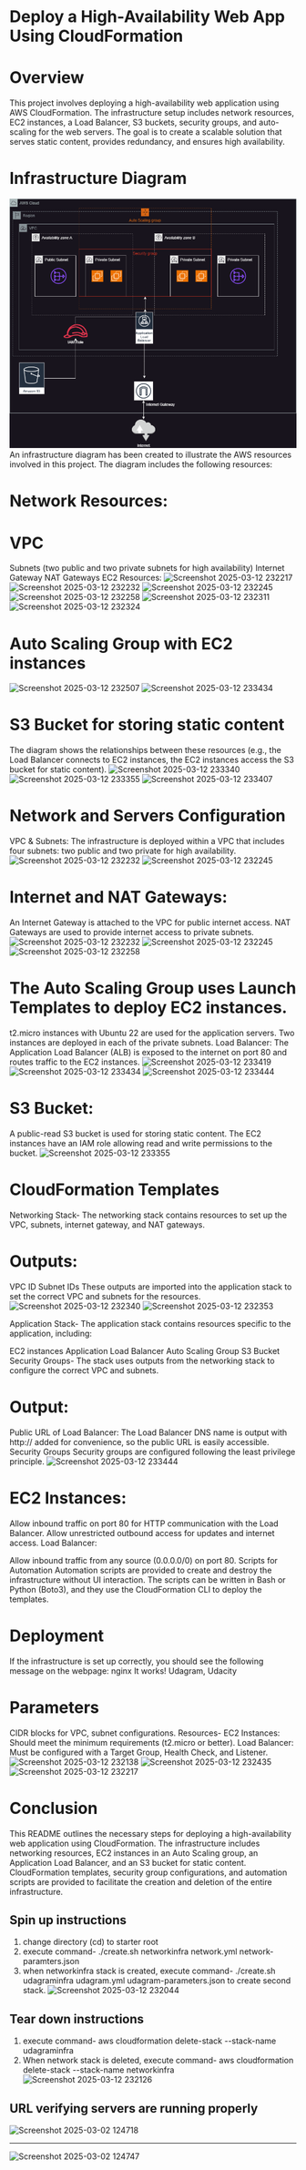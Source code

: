 
# Deploy a High-Availability Web App Using CloudFormation

# Overview
This project involves deploying a high-availability web application using AWS CloudFormation. The infrastructure setup includes network resources, EC2 instances, a Load Balancer, S3 buckets, security groups, and auto-scaling for the web servers. The goal is to create a scalable solution that serves static content, provides redundancy, and ensures high availability.

# Infrastructure Diagram
![Alt text](devops-IaC-diagram.drawio.png)
An infrastructure diagram has been created to illustrate the AWS resources involved in this project. The diagram includes the following resources:

# Network Resources:

# VPC
Subnets (two public and two private subnets for high availability)
Internet Gateway
NAT Gateways
EC2 Resources:
![Screenshot 2025-03-12 232217](https://github.com/user-attachments/assets/e205fefd-d2e5-44fd-91fe-b5be7cbe014d)
![Screenshot 2025-03-12 232232](https://github.com/user-attachments/assets/d0dec738-3e7a-4833-bfbd-e82765314075)
![Screenshot 2025-03-12 232245](https://github.com/user-attachments/assets/31493c22-bdea-44ef-9a97-f268e06f6e0a)
![Screenshot 2025-03-12 232258](https://github.com/user-attachments/assets/34975983-7169-476e-a47e-dfb52e586a12)
![Screenshot 2025-03-12 232311](https://github.com/user-attachments/assets/29bc6541-964a-4e98-8fef-d249c8272673)
![Screenshot 2025-03-12 232324](https://github.com/user-attachments/assets/214c0b32-5f77-40cd-9c7a-5e26635f3284)

# Auto Scaling Group with EC2 instances

![Screenshot 2025-03-12 232507](https://github.com/user-attachments/assets/37d649b9-a03d-4122-89b0-436ab9dbe454)
![Screenshot 2025-03-12 233434](https://github.com/user-attachments/assets/1cd65ffd-cf4b-455c-a547-34f156407f35)


# S3 Bucket for storing static content
The diagram shows the relationships between these resources (e.g., the Load Balancer connects to EC2 instances, the EC2 instances access the S3 bucket for static content).
![Screenshot 2025-03-12 233340](https://github.com/user-attachments/assets/19b565e3-d870-44b2-b2c5-09dc6ee309fd)
![Screenshot 2025-03-12 233355](https://github.com/user-attachments/assets/8e97db73-e38e-43de-a01b-63cead80ce68)
![Screenshot 2025-03-12 233407](https://github.com/user-attachments/assets/6dca2237-07d2-4e0a-a716-0ee5e4785a7a)


# Network and Servers Configuration
VPC & Subnets:
The infrastructure is deployed within a VPC that includes four subnets: two public and two private for high availability.
![Screenshot 2025-03-12 232232](https://github.com/user-attachments/assets/af021c67-b397-4de3-aff3-1d074ffb75c7)
![Screenshot 2025-03-12 232245](https://github.com/user-attachments/assets/2906e1ef-9337-4a00-b137-d2cf7ac3bd07)


# Internet and NAT Gateways:

An Internet Gateway is attached to the VPC for public internet access.
NAT Gateways are used to provide internet access to private subnets.
![Screenshot 2025-03-12 232232](https://github.com/user-attachments/assets/710535b7-0051-43cd-b590-931f7aaff99a)
![Screenshot 2025-03-12 232245](https://github.com/user-attachments/assets/7fa484b6-89f5-4b41-a6ef-fa8f347ae799)
![Screenshot 2025-03-12 232258](https://github.com/user-attachments/assets/876b4ef1-4f4a-4ee3-b737-5ab3a481f371)


# The Auto Scaling Group uses Launch Templates to deploy EC2 instances.
t2.micro instances with Ubuntu 22 are used for the application servers.
Two instances are deployed in each of the private subnets.
Load Balancer:
The Application Load Balancer (ALB) is exposed to the internet on port 80 and routes traffic to the EC2 instances.
![Screenshot 2025-03-12 233419](https://github.com/user-attachments/assets/338afdda-1d8a-41c8-a3cd-61d3d82e6e44)
![Screenshot 2025-03-12 233434](https://github.com/user-attachments/assets/fbeb05f9-5fab-4783-b738-fea3ee4ab43d)
![Screenshot 2025-03-12 233444](https://github.com/user-attachments/assets/24e7a083-6a34-4e43-971a-91372a43dc98)


# S3 Bucket:
A public-read S3 bucket is used for storing static content. The EC2 instances have an IAM role allowing read and write permissions to the bucket.
![Screenshot 2025-03-12 233355](https://github.com/user-attachments/assets/8f1ca37e-4e6a-4bc5-9e1e-72d60d26c385)

# CloudFormation Templates
Networking Stack-
The networking stack contains resources to set up the VPC, subnets, internet gateway, and NAT gateways.

# Outputs:

VPC ID
Subnet IDs
These outputs are imported into the application stack to set the correct VPC and subnets for the resources.
![Screenshot 2025-03-12 232340](https://github.com/user-attachments/assets/040059d0-6dea-4dcd-aa54-f0ce67076e29)
![Screenshot 2025-03-12 232353](https://github.com/user-attachments/assets/c813863f-e8ba-45b7-a93b-31be10c90c7e)



Application Stack-
The application stack contains resources specific to the application, including:

EC2 instances
Application Load Balancer
Auto Scaling Group
S3 Bucket
Security Groups-
The stack uses outputs from the networking stack to configure the correct VPC and subnets.

# Output:

Public URL of Load Balancer:
The Load Balancer DNS name is output with http:// added for convenience, so the public URL is easily accessible.
Security Groups
Security groups are configured following the least privilege principle.
![Screenshot 2025-03-12 233444](https://github.com/user-attachments/assets/5d40c048-9b06-43f4-8146-f4ad1b7ac5a3)


# EC2 Instances:

Allow inbound traffic on port 80 for HTTP communication with the Load Balancer.
Allow unrestricted outbound access for updates and internet access.
Load Balancer:

Allow inbound traffic from any source (0.0.0.0/0) on port 80.
Scripts for Automation
Automation scripts are provided to create and destroy the infrastructure without UI interaction. The scripts can be written in Bash or Python (Boto3), and they use the CloudFormation CLI to deploy the templates.

# Deployment
If the infrastructure is set up correctly, you should see the following message on the webpage:
nginx
It works! Udagram, Udacity

# Parameters
CIDR blocks for VPC, subnet configurations.
Resources-
EC2 Instances: Should meet the minimum requirements (t2.micro or better).
Load Balancer: Must be configured with a Target Group, Health Check, and Listener.
![Screenshot 2025-03-12 232138](https://github.com/user-attachments/assets/04937fb7-e89a-4a39-bcf2-7c8c7abf26e6)
![Screenshot 2025-03-12 232435](https://github.com/user-attachments/assets/308222f7-9dd4-4fed-9141-d81d209b90dd)
![Screenshot 2025-03-12 232217](https://github.com/user-attachments/assets/d9e77691-2847-4547-be64-e8c9ad0b6f06)


# Conclusion
This README outlines the necessary steps for deploying a high-availability web application using CloudFormation. The infrastructure includes networking resources, EC2 instances in an Auto Scaling group, an Application Load Balancer, and an S3 bucket for static content. CloudFormation templates, security group configurations, and automation scripts are provided to facilitate the creation and deletion of the entire infrastructure.

## Spin up instructions
1. change directory (cd) to starter root
2. execute command- ./create.sh networkinfra network.yml network-paramters.json
3. when networkinfra stack is created, execute command- ./create.sh udagraminfra udagram.yml udagram-parameters.json to create second stack.
 ![Screenshot 2025-03-12 232044](https://github.com/user-attachments/assets/ef24c913-3220-464e-8a4d-c73d3f06ab83)
   

## Tear down instructions
1. execute command- aws cloudformation delete-stack --stack-name udagraminfra
2. When network stack is deleted, execute command- aws cloudformation delete-stack --stack-name networkinfra
![Screenshot 2025-03-12 232126](https://github.com/user-attachments/assets/abe4bfc1-4435-42ed-858d-6191b93ea4bc)


## URL verifying servers are running properly

![Screenshot 2025-03-02 124718](https://github.com/user-attachments/assets/24bb5ad4-0855-43eb-b69c-d4ed31413b1d)

---

![Screenshot 2025-03-02 124747](https://github.com/user-attachments/assets/5992a2eb-1904-47a6-926e-2956102605ed)
